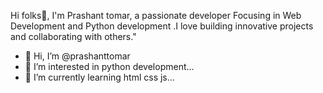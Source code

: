 Hi folks👋, I'm Prashant tomar, a passionate developer Focusing in Web Development and Python development .I love building innovative projects and collaborating with others."

- 👋 Hi, I’m @prashanttomar
- 👀 I’m interested in python development...
- 🌱 I’m currently learning html css js...
<!---
Thakurprashan/Thakurprashan is a ✨ special ✨ repository because its `README.md` (this file) appears on your GitHub profile.
You can click the Preview link to take a look at your changes.
--->
